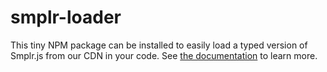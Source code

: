 # smplr-loader
This tiny NPM package can be installed to easily load a typed version of Smplr.js from our CDN in your code. See [the documentation](https://docs.smplrspace.com/) to learn more.

